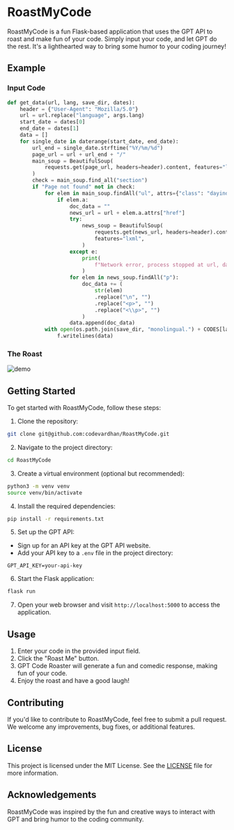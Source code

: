 # RoastMyCode

RoastMyCode is a fun Flask-based application that uses the GPT API to roast and make fun of your code. Simply input your code, and let GPT do the rest. It's a lighthearted way to bring some humor to your coding journey!

## Example

### Input Code

```python
def get_data(url, lang, save_dir, dates):
    header = {"User-Agent": "Mozilla/5.0"}
    url = url.replace("language", args.lang)
    start_date = dates[0]
    end_date = dates[1]
    data = []
    for single_date in daterange(start_date, end_date):
        url_end = single_date.strftime("%Y/%m/%d")
        page_url = url + url_end + "/"
        main_soup = BeautifulSoup(
            requests.get(page_url, headers=header).content, features="lxml"
        )
        check = main_soup.find_all("section")
        if "Page not found" not in check:
            for elem in main_soup.findAll("ul", attrs={"class": "dayindexTitles"}):
                if elem.a:
                    doc_data = ""
                    news_url = url + elem.a.attrs["href"]
                    try:
                        news_soup = BeautifulSoup(
                            requests.get(news_url, headers=header).content,
                            features="lxml",
                        )
                    except e:
                        print(
                            f"Network error, process stopped at url, date: {news_url}, {single_date}"
                        )
                    for elem in news_soup.findAll("p"):
                        doc_data += (
                            str(elem)
                            .replace("\n", "")
                            .replace("<p>", "")
                            .replace("<\\p>", "")
                        )
                    data.append(doc_data)
            with open(os.path.join(save_dir, "monolingual.") + CODES[lang], "w") as f:
                f.writelines(data)
```

### The Roast

![demo](https://github.com/codevardhan/RoastMyCode/assets/52796014/8f84b624-38c1-42f1-a27e-c7df2d57c77d)

## Getting Started

To get started with RoastMyCode, follow these steps:

1. Clone the repository:

```bash
git clone git@github.com:codevardhan/RoastMyCode.git
```


2. Navigate to the project directory:

```bash
cd RoastMyCode
```

3. Create a virtual environment (optional but recommended):

```bash
python3 -m venv venv
source venv/bin/activate
```

4. Install the required dependencies:

```bash
pip install -r requirements.txt
```

5. Set up the GPT API:

- Sign up for an API key at the GPT API website.
- Add your API key to a `.env` file in the project directory:

```
GPT_API_KEY=your-api-key
```

6. Start the Flask application:
```bash
flask run
```

7. Open your web browser and visit `http://localhost:5000` to access the application.

## Usage

1. Enter your code in the provided input field.
2. Click the "Roast Me" button.
3. GPT Code Roaster will generate a fun and comedic response, making fun of your code.
4. Enjoy the roast and have a good laugh!

## Contributing

If you'd like to contribute to RoastMyCode, feel free to submit a pull request. We welcome any improvements, bug fixes, or additional features.

## License

This project is licensed under the MIT License. See the [LICENSE](LICENSE) file for more information.

## Acknowledgements

RoastMyCode was inspired by the fun and creative ways to interact with GPT and bring humor to the coding community.
